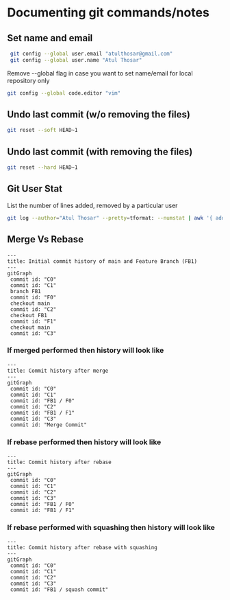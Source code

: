 # Documenting git commands/notes 

## Set name and email

```bash
 git config --global user.email "atulthosar@gmail.com"
 git config --global user.name "Atul Thosar"
```
Remove --global flag in case you want to set name/email for local repository only

```bash
git config --global code.editor "vim"
```
## Undo last commit (w/o removing the files)
```bash
git reset --soft HEAD~1
```

## Undo last commit (with removing the files)
```bash
git reset --hard HEAD~1
```

## Git User Stat
List the number of lines added, removed by a particular user

```bash
git log --author="Atul Thosar" --pretty=tformat: --numstat | awk '{ add += $1; subs += $2; loc += $1 - $2 } END { printf "added lines: %s removed lines: %s total lines: %s\n", add, subs, loc }'
```

## Merge Vs Rebase

```mermaid
---
title: Initial commit history of main and Feature Branch (FB1)
---
gitGraph
 commit id: "C0"
 commit id: "C1"
 branch FB1
 commit id: "F0"
 checkout main
 commit id: "C2"
 checkout FB1
 commit id: "F1"
 checkout main
 commit id: "C3"
```

### If merged performed then history will look like
```mermaid
---
title: Commit history after merge
---
gitGraph
 commit id: "C0"
 commit id: "C1"
 commit id: "FB1 / F0"
 commit id: "C2"
 commit id: "FB1 / F1"
 commit id: "C3"
 commit id: "Merge Commit"
```

### If rebase performed then history will look like
```mermaid
---
title: Commit history after rebase
---
gitGraph
 commit id: "C0"
 commit id: "C1"
 commit id: "C2"
 commit id: "C3"
 commit id: "FB1 / F0"
 commit id: "FB1 / F1"
```
### If rebase performed with squashing then history will look like
```mermaid
---
title: Commit history after rebase with squashing 
---
gitGraph
 commit id: "C0"
 commit id: "C1"
 commit id: "C2"
 commit id: "C3"
 commit id: "FB1 / squash commit"
```
